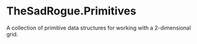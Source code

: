 # TheSadRogue.Primitives
A collection of primitive data structures for working with a 2-dimensional grid.

